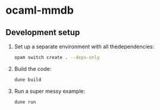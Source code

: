 # ocaml-mmdb

## Development setup

1. Set up a separate environment with all thedependencies:

   ```sh
   opam switch create . --deps-only
   ```

1. Build the code:

   ```sh
   dune build
   ```

1. Run a super messy example:

   ```sh
   dune run
   ```
